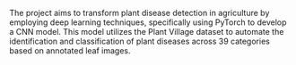 The project aims to transform plant disease detection in agriculture by employing deep learning techniques, specifically using PyTorch to develop a CNN model. 
This model utilizes the Plant Village dataset to automate the identification and classification of plant diseases across 39 categories based on annotated leaf images.
